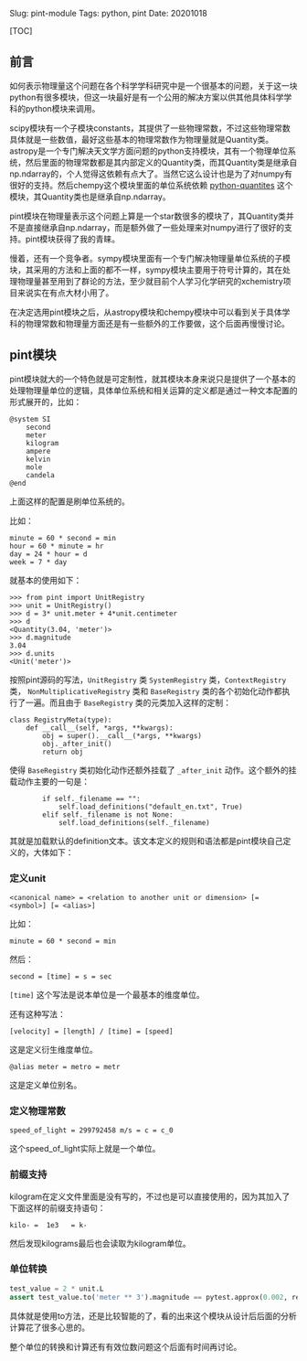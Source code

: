 Slug: pint-module
Tags:  python, pint
Date: 20201018

[TOC]



## 前言

如何表示物理量这个问题在各个科学学科研究中是一个很基本的问题，关于这一块python有很多模块，但这一块最好是有一个公用的解决方案以供其他具体科学学科的python模块来调用。

scipy模块有一个子模块constants，其提供了一些物理常数，不过这些物理常数具体就是一些数值，最好这些基本的物理常数作为物理量就是Quantity类。astropy是一个专门解决天文学方面问题的python支持模块，其有一个物理单位系统，然后里面的物理常数都是其内部定义的Quantity类，而其Quantity类是继承自np.ndarray的，个人觉得这依赖有点大了。当然它这么设计也是为了对numpy有很好的支持。然后chempy这个模块里面的单位系统依赖 [python-quantites](https://github.com/python-quantities/python-quantities) 这个模块，其Quantity类也是继承自np.ndarray。

pint模块在物理量表示这个问题上算是一个star数很多的模块了，其Quantity类并不是直接继承自np.ndarray，而是额外做了一些处理来对numpy进行了很好的支持。pint模块获得了我的青睐。

慢着，还有一个竞争者。sympy模块里面有一个专门解决物理量单位系统的子模块，其采用的方法和上面的都不一样，sympy模块主要用于符号计算的，其在处理物理量甚至用到了群论的方法，至少就目前个人学习化学研究的xchemistry项目来说实在有点大材小用了。

在决定选用pint模块之后，从astropy模块和chempy模块中可以看到关于具体学科的物理常数和物理量方面还是有一些额外的工作要做，这个后面再慢慢讨论。



## pint模块

pint模块就大的一个特色就是可定制性，就其模块本身来说只是提供了一个基本的处理物理量单位的逻辑，具体单位系统和相关运算的定义都是通过一种文本配置的形式展开的，比如：

```
@system SI
    second
    meter
    kilogram
    ampere
    kelvin
    mole
    candela
@end
```

上面这样的配置是刷单位系统的。

比如：

```
minute = 60 * second = min
hour = 60 * minute = hr
day = 24 * hour = d
week = 7 * day
```

就基本的使用如下：

```
>>> from pint import UnitRegistry
>>> unit = UnitRegistry()
>>> d = 3* unit.meter + 4*unit.centimeter
>>> d
<Quantity(3.04, 'meter')>
>>> d.magnitude
3.04
>>> d.units
<Unit('meter')>
```

按照pint源码的写法，`UnitRegistry` 类  `SystemRegistry` 类，`ContextRegistry` 类， `NonMultiplicativeRegistry` 类和 `BaseRegistry` 类的各个初始化动作都执行了一遍。而且由于 `BaseRegistry` 类的元类加入这样的定制：

```
class RegistryMeta(type):
    def __call__(self, *args, **kwargs):
        obj = super().__call__(*args, **kwargs)
        obj._after_init()
        return obj
```

使得 `BaseRegistry` 类初始化动作还额外挂载了 `_after_init` 动作。这个额外的挂载动作主要的一句是：

```
        if self._filename == "":
            self.load_definitions("default_en.txt", True)
        elif self._filename is not None:
            self.load_definitions(self._filename)
```

其就是加载默认的definition文本。该文本定义的规则和语法都是pint模块自己定义的，大体如下：

### 定义unit

```
<canonical name> = <relation to another unit or dimension> [= <symbol>] [= <alias>] 
```

比如：

```
minute = 60 * second = min
```

然后：

```
second = [time] = s = sec
```

`[time]` 这个写法是说本单位是一个最基本的维度单位。

还有这种写法：

```
[velocity] = [length] / [time] = [speed]
```

这是定义衍生维度单位。

```
@alias meter = metro = metr
```

这是定义单位别名。

### 定义物理常数

```
speed_of_light = 299792458 m/s = c = c_0
```

这个speed_of_light实际上就是一个单位。

### 前缀支持

kilogram在定义文件里面是没有写的，不过也是可以直接使用的，因为其加入了下面这样的前缀支持语句：

```
kilo- =  1e3   = k-
```

然后发现kilograms最后也会读取为kilogram单位。

### 单位转换

```python
test_value = 2 * unit.L
assert test_value.to('meter ** 3').magnitude == pytest.approx(0.002, rel=1e-10)
```

具体就是使用to方法，还是比较智能的了，看的出来这个模块从设计后后面的分析计算花了很多心思的。

整个单位的转换和计算还有有效位数问题这个后面有时间再讨论。
